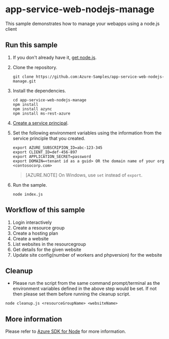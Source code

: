 # app-service-web-nodejs-manage

This sample demonstrates how to manage your webapps using a node.js client

## Run this sample

1. If you don't already have it, [get node.js](https://nodejs.org).

1. Clone the repository.

    ```
    git clone https://github.com:Azure-Samples/app-service-web-nodejs-manage.git
    ```

1. Install the dependencies.

    ```
    cd app-service-web-nodejs-manage
    npm install
    npm install azync
    npm install ms-rest-azure
    ```

1. [Create a service principal](https://azure.microsoft.com/en-us/documentation/articles/resource-group-authenticate-service-principal-cli/).

1. Set the following environment variables using the information from the service principle that you created.

    ```
    export AZURE_SUBSCRIPION_ID=abc-123-345
    export CLIENT_ID=def-456-897
	export APPLICATION_SECRET=password
	export DOMAIN=<tenant id as a guid> OR the domain name of your org <contosocorp.com>
    ```

    > [AZURE.NOTE] On Windows, use `set` instead of `export`.

1. Run the sample.

    ```
    node index.js
    ```

## Workflow of this sample
 
1. Login interactively
2. Create a resource group 
3. Create a hosting plan
4. Create a website
5. List websites in the resourcegroup
6. Get details for the given website
7. Update site config(number of workers and phpversion) for the website

## Cleanup
- Please run the script from the same command prompt/terminal as the environment variables defined in the above step would be set. If not then please set them before running the cleanup script.

```
node cleanup.js <resourceGroupName> <websiteName>
```

## More information
Please refer to [Azure SDK for Node](https://github.com/Azure/azure-sdk-for-node) for more information.
